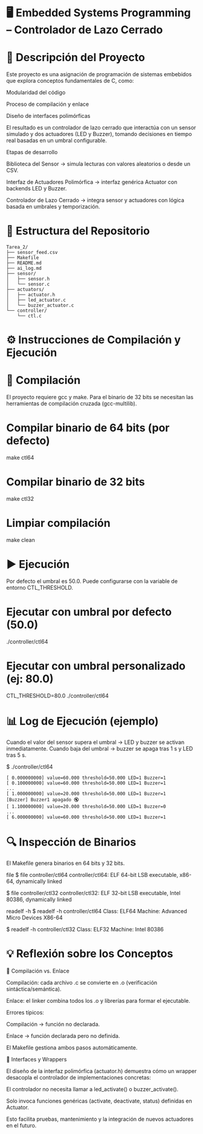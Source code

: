 # 🖥️ Embedded Systems Programming – Controlador de Lazo Cerrado
# 📌 Descripción del Proyecto

Este proyecto es una asignación de programación de sistemas embebidos que explora conceptos fundamentales de C, como:

Modularidad del código

Proceso de compilación y enlace

Diseño de interfaces polimórficas

El resultado es un controlador de lazo cerrado que interactúa con un sensor simulado y dos actuadores (LED y Buzzer), tomando decisiones en tiempo real basadas en un umbral configurable.

Etapas de desarrollo

Biblioteca del Sensor → simula lecturas con valores aleatorios o desde un CSV.

Interfaz de Actuadores Polimórfica → interfaz genérica Actuator con backends LED y Buzzer.

Controlador de Lazo Cerrado → integra sensor y actuadores con lógica basada en umbrales y temporización.

# 📂 Estructura del Repositorio

```text
Tarea_2/
├── sensor_feed.csv
├── Makefile
├── README.md
├── ai_log.md
├── sensor/
│   ├── sensor.h
│   └── sensor.c
├── actuators/
│   ├── actuator.h
│   ├── led_actuator.c
│   └── buzzer_actuator.c
└── controller/
    └── ctl.c
```


# ⚙️ Instrucciones de Compilación y Ejecución
# 🔨 Compilación

El proyecto requiere gcc y make. Para el binario de 32 bits se necesitan las herramientas de compilación cruzada (gcc-multilib).

# Compilar binario de 64 bits (por defecto)
make ctl64

# Compilar binario de 32 bits
make ctl32

# Limpiar compilación
make clean

# ▶️ Ejecución

Por defecto el umbral es 50.0. Puede configurarse con la variable de entorno CTL_THRESHOLD.

# Ejecutar con umbral por defecto (50.0)
./controller/ctl64

# Ejecutar con umbral personalizado (ej: 80.0)
CTL_THRESHOLD=80.0 ./controller/ctl64

# 📊 Log de Ejecución (ejemplo)

Cuando el valor del sensor supera el umbral → LED y buzzer se activan inmediatamente.
Cuando baja del umbral → buzzer se apaga tras 1 s y LED tras 5 s.

$ ./controller/ctl64
```text
[ 0.000000000] value=60.000 threshold=50.000 LED=1 Buzzer=1
[ 0.100000000] value=60.000 threshold=50.000 LED=1 Buzzer=1
...
[ 1.000000000] value=20.000 threshold=50.000 LED=1 Buzzer=1
[Buzzer] Buzzer1 apagado 🔇
[ 1.100000000] value=20.000 threshold=50.000 LED=1 Buzzer=0
...
[ 6.000000000] value=60.000 threshold=50.000 LED=1 Buzzer=1
```

# 🔍 Inspección de Binarios

El Makefile genera binarios en 64 bits y 32 bits.

file
$ file controller/ctl64
controller/ctl64: ELF 64-bit LSB executable, x86-64, dynamically linked

$ file controller/ctl32
controller/ctl32: ELF 32-bit LSB executable, Intel 80386, dynamically linked

readelf -h
$ readelf -h controller/ctl64
Class:     ELF64
Machine:   Advanced Micro Devices X86-64

$ readelf -h controller/ctl32
Class:     ELF32
Machine:   Intel 80386

# 💡 Reflexión sobre los Conceptos
🔹 Compilación vs. Enlace

Compilación: cada archivo .c se convierte en .o (verificación sintáctica/semántica).

Enlace: el linker combina todos los .o y librerías para formar el ejecutable.

Errores típicos:

Compilación → función no declarada.

Enlace → función declarada pero no definida.

El Makefile gestiona ambos pasos automáticamente.

🔹 Interfaces y Wrappers

El diseño de la interfaz polimórfica (actuator.h) demuestra cómo un wrapper desacopla el controlador de implementaciones concretas:

El controlador no necesita llamar a led_activate() o buzzer_activate().

Solo invoca funciones genéricas (activate, deactivate, status) definidas en Actuator.

Esto facilita pruebas, mantenimiento y la integración de nuevos actuadores en el futuro.